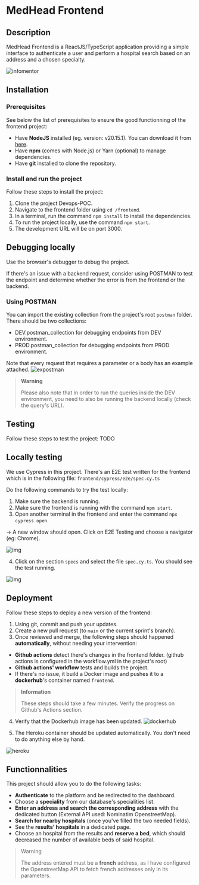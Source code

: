 # MedHead Frontend

## Description

MedHead Frontend is a ReactJS/TypeScript application providing a simple interface to authenticate a user and perform a hospital search based on an address and a chosen specialty.

![infomentor](https://zupimages.net/up/24/39/nyt4.png)

## Installation

### Prerequisites
See below the list of prerequisites to ensure the good functionning of the frontend project:
- Have **NodeJS** installed (eg. version: v20.15.1). You can download it from [here](nodejs.org.).
- Have **npm** (comes with Node.js) or Yarn (optional) to manage dependencies.
- Have **git** installed to clone the repository.

### Install and run the project

Follow these steps to install the project:
1. Clone the project Devops-POC.
2. Navigate to the frontend folder using ``cd /frontend``.
3.  In a terminal, run the command ``npm install`` to install the dependencies.
4.  To run the project locally, use the command ``npm start``.
5.  The development URL will be on port 3000.

## Debugging locally

Use the browser's debugger to debug the project.

If there's an issue with a backend request, consider using POSTMAN to test the endpoint and determine whether the error is from the frontend or the backend.

### Using POSTMAN

You can import the existing collection from the project's root ``postman`` folder.
There should be two collections: 
- DEV.postman_collection for debugging endpoints from DEV environment.
- PROD.postman_collection for debugging endpoints from PROD environment.

Note that every request that requires a parameter or a body has an example attached.
![expostman](https://zupimages.net/up/24/37/w8su.png)

> **Warning**
>
> Please also note that in order to run the queries inside the DEV environment, you need to also be running the backend locally (check the query's URL).


## Testing

Follow these steps to test the project:
TODO
## Locally testing

We use Cypress in this project.
There's an E2E test written for the frontend which is in the following file: ``frontend/cypress/e2e/spec.cy.ts``

Do the following commands to try the test locally:
1. Make sure the backend is running.
2. Make sure the frontend is running with the command ``npm start``.
3. Open another terminal in the frontend and enter the command ``npx cypress open``.

-> A new window should open. Click on E2E Testing and choose a navigator (eg: Chrome). 

![img](https://zupimages.net/up/24/40/uyiu.png)

4. Click on the section ``specs`` and select the file ``spec.cy.ts``.
You should see the test running.

![img](https://zupimages.net/up/24/40/apfr.png)

## Deployment

Follow these steps to deploy a new version of the frontend:
1. Using git, commit and push your updates.
2. Create a new pull request (to ``main`` or the current sprint's branch).
3. Once reviewed and merge, the following steps should happened **automatically**, without needing your intervention:
- **Github actions** detect there's changes in the frontend folder. (github actions is configured in the workflow.yml in the project's root)
- **Github actions' workflow** tests and builds the project.
- If there's no issue, it build a Docker image and pushes it to a **dockerhub**'s container named ``frontend``.

> **Information**
>
> These steps should take a few minutes. Verify the progress on Github's Actions section.


4. Verify that the Dockerhub image has been updated.
![dockerhub](https://zupimages.net/up/24/39/6vu2.png)

5. The Heroku container should be updated automatically. You don't need to do anything else by hand.

![heroku](https://zupimages.net/up/24/39/8r1n.png)

## Functionnalities

This project should allow you to do the following tasks:
- **Authenticate** to the platform and be redirected to the dashboard.
- Choose a **speciality** from our database's specialities list.
- **Enter an address and search the corresponding address** with the dedicated button (External API used: Nominatim OpenstreetMap).
- **Search for nearby hospitals** (once you've filled the two needed fields).
- See the **results' hospitals** in a dedicated page.
- Choose an hospital from the results and **reserve a bed**, which should decreased the number of available beds of said hospital.

> Warning
>
> The address entered must be a **french** address, as I have configured the OpenstreetMap API to fetch french addresses only in its parameters.